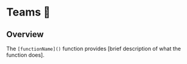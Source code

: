 # Teams 🏒

## Overview

The `[functionName]()` function provides [brief description of what the function does].
